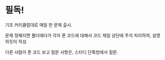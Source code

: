 # 필독!
기초 커리큘럼대로 매일 한 문제 출시.

문제 정해지면 폴더에다가 각자 푼 코드에 대해서 코드 제일 상단에 주석 처리하여, 설명하듯이 작성.

다른 사람이 푼 코드 보고 질문 사항은, 스터디 단톡방에서 질문.
# 
